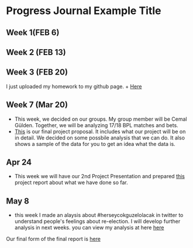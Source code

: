 # Progress Journal Example Title

## Week 1(FEB 6)



## Week 2 (FEB 13)


## Week 3 (FEB 20)
I just uploaded my homework to my github page. + [Here](burkayduran.html)


## Week 7 (Mar 20)
+ This week, we decided on our groups. My group member will be Cemal Gülden. Together, we will be analyzing 17/18 BPL matches and bets.
+ [This](Final_Project_Proposal_-_CB.html) is our final project proposal. It includes what our project will be on in detail. We decided on some possbile analysis that we can do. It also shows a sample of the data for you to get an idea what the data is.


## Apr 24
+ This week we will have our 2nd Project Presentation and prepared [this](FinalReportv2.html) project report about what we have done so far. 

## May 8
+ this week I made an alaysis about #herseycokguzelolacak in twitter to understand people's feelings about re-election. I will develop further analysis in next weeks. you can view my analysis at here [here](https://github.com/pjournal/mef01-burkayduran/blob/master/Ekrem%20%C4%B0mamo%C4%9Flu.Rmd)


Our final form of the final report is [here](final-burkay.cemal.html)
